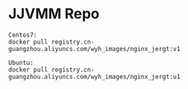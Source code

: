# JJVMM Repo
```shell
Centos7:
docker pull registry.cn-guangzhou.aliyuncs.com/wyh_images/nginx_jergt:v1
```
```shell
Ubuntu:
docker pull registry.cn-guangzhou.aliyuncs.com/wyh_images/nginx_jergt:u1
```
